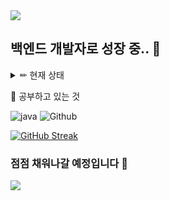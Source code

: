 <img src="https://capsule-render.vercel.app/api?type=waving&color=BDBDC8&height=150&section=header" />

## 백엔드 개발자로 성장 중.. 🌱  



<details>
<summary>
  ✏ 현재 상태
</summary>
   😅 아무것도 몰라요
</details>


  📝 공부하고 있는 것  
  
   ![java](https://img.shields.io/badge/Java-ED8B00?style=for-the-badge&logo=openjdk&logoColor=white)
   ![Github](https://img.shields.io/badge/GitHub-100000?style=for-the-badge&logo=github&logoColor=white)


<a href="https://git.io/streak-stats"><img src="https://streak-stats.demolab.com?user=teleport1005&theme=city-lights&border_radius=4&date_format=n%2Fj%5B%2FY%5D" alt="GitHub Streak" /></a>

### 점점 채워나갈 예정입니다 🚧

<img src="https://capsule-render.vercel.app/api?type=waving&color=BDBDC8&height=150&section=footer" />

